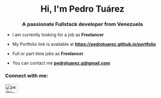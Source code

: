 <h1 align="center">Hi, I'm Pedro Tuárez</h1>
<h3 align="center">A passionate Fullstack developer from Venezuela</h3>

- I am currently looking for a job as **Freelancer**

- My Portfolio link is available at **https://pedrotuarez.github.io/portfolio**

- Full or part time jobs as **Freelancer**

- You can contact me **pedrotuarez.g@gmail.com**

<h3 align="left">Connect with me:</h3>
<p align="left">
<a href="https://linkedin.com/in/pedro-tuarez" target="blank"><img align="center" src="https://raw.githubusercontent.com/rahuldkjain/github-profile-readme-generator/master/src/images/icons/Social/linked-in-alt.svg" alt="pedro-tuarez" height="30" width="40" /></a>
</p>
